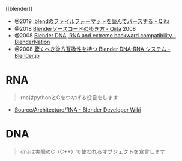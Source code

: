 [[blender]]

- @2019 [.blendのファイルフォーマットを読んでパースする - Qiita](https://qiita.com/shumon_84/items/1453e20289b681be2f3c)
- @2018 [Blenderソースコードの歩き方 - Qiita](https://qiita.com/KTakahiro1729/items/894af15c72e1c34e6ba8)
2008
- @2008 [Blender DNA, RNA and extreme backward compatibility - BlenderNation](https://www.blendernation.com/2008/12/01/blender-dna-rna-and-backward-compatibility/)
- @2008 [驚くべき後方互換性を持つ Blender DNA-RNA システム - Blender.jp](https://blender.jp/modules/news/index.php?page=article&storyid=2206)

# RNA
> rnaはpythonとCをつなげる役目をします
- [Source/Architecture/RNA - Blender Developer Wiki](https://wiki.blender.org/wiki/Source/Architecture/RNA)

# DNA
> dnaは実際のC（C++）で使われるオブジェクトを宣言します
